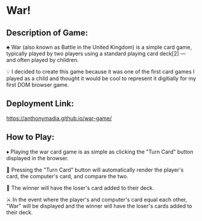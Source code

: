 # War!

## Description of Game:
♣️ War (also known as Battle in the United Kingdom) is a simple card game, typically played by two players using a standard playing card deck[2] — and often played by children.

💡 I decided to create this game because it was one of the first card games I played as a child and thought it would be cool to represent it digitially for my first DOM browser game.

## Deployment Link:
https://anthonymadia.github.io/war-game/


## How to Play:
♦️ Playing the war card game is as simple as clicking the "Turn Card" button displayed in the browser. 

🔘 Pressing the "Turn Card" button will automatically render the player's card, the computer's card, and compare the two. 

🌟 The winner will have the loser's card added to their deck. 

⚔️ In the event where the player's and computer's card equal each other, "War" will be displayed and the winner will have the loser's cards added to their deck.

